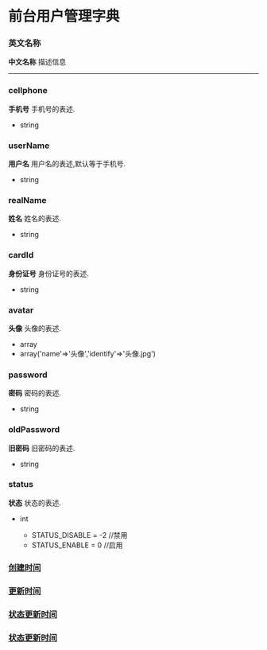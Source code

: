# 前台用户管理字典

### 英文名称

**中文名称** 描述信息

---

### cellphone

**手机号** 手机号的表述.

* string

### userName

**用户名** 用户名的表述,默认等于手机号.

* string 

### realName

**姓名** 姓名的表述.

* string

### cardId

**身份证号** 身份证号的表述.

* string

### avatar

**头像** 头像的表述.

* array
* array('name'=>'头像','identify'=>'头像.jpg')

### password

**密码** 密码的表述.

* string

### oldPassword

**旧密码** 旧密码的表述.

* string

### status

**状态** 状态的表述.

* int
	
	* STATUS_DISABLE = -2 //禁用
	* STATUS_ENABLE = 0 //启用
	
### [创建时间](./common.md)
### [更新时间](./common.md)
### [状态更新时间](./common.md)
### [状态更新时间](./user.md)